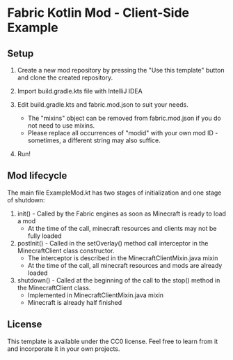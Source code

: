 # Fabric Kotlin Mod - Client-Side Example

## Setup

1. Create a new mod repository by pressing the "Use this template" button and clone the created repository.

2. Import build.gradle.kts file with IntelliJ IDEA

3. Edit build.gradle.kts and fabric.mod.json to suit your needs.
    * The "mixins" object can be removed from fabric.mod.json if you do not need to use mixins.
    * Please replace all occurrences of "modid" with your own mod ID - sometimes, a different string may also suffice.
4. Run!

## Mod lifecycle

The main file ExampleMod.kt has two stages of initialization and one stage of shutdown:
1. init() - Called by the Fabric engines as soon as Minecraft is ready to load a mod
   * At the time of the call, minecraft resources and clients may not be fully loaded
2. postInit() - Called in the setOverlay() method call interceptor in the MinecraftClient class constructor.
   * The interceptor is described in the MinecraftClientMixin.java mixin
   * At the time of the call, all minecraft resources and mods are already loaded
3. shutdown() - Called at the beginning of the call to the stop() method in the MinecraftClient class.
   * Implemented in MinecraftClientMixin.java mixin
   * Minecraft is already half finished

## License

This template is available under the CC0 license. Feel free to learn from it and incorporate it in your own projects.
